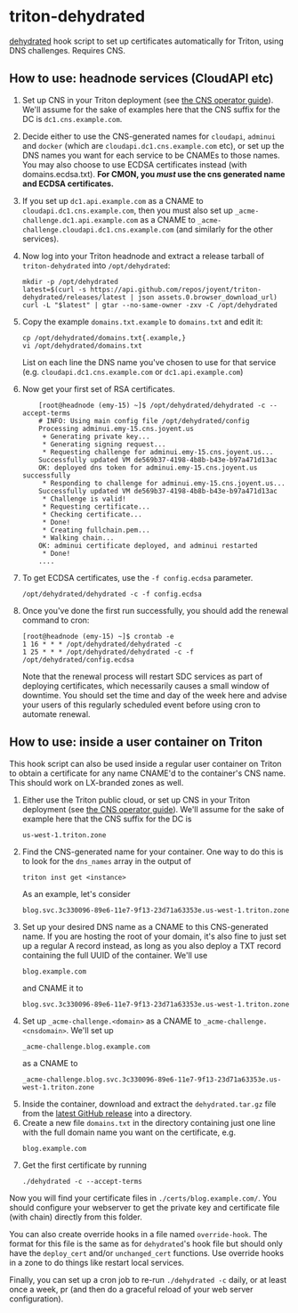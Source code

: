 # triton-dehydrated

[dehydrated](https://github.com/lukas2511/dehydrated) hook script to set up
certificates automatically for Triton, using DNS challenges. Requires CNS.

## How to use: headnode services (CloudAPI etc)

 1. Set up CNS in your Triton deployment (see
    [the CNS operator guide](https://github.com/joyent/triton-cns/blob/master/docs/operator-guide.md)).
    We'll assume for the sake of examples here that the CNS suffix for the
    DC is `dc1.cns.example.com`.
 2. Decide either to use the CNS-generated names for `cloudapi`, `adminui` and
    `docker` (which are `cloudapi.dc1.cns.example.com` etc), or set up the
    DNS names you want for each service to be CNAMEs to those names. You may
    also choose to use ECDSA certificates instead (with domains.ecdsa.txt).
    **For CMON, you *must* use the cns generated name and ECDSA certificates.**
 3. If you set up `dc1.api.example.com` as a CNAME to
    `cloudapi.dc1.cns.example.com`, then you must also set up
    `_acme-challenge.dc1.api.example.com` as a CNAME to
    `_acme-challenge.cloudapi.dc1.cns.example.com` (and similarly for
    the other services).
 4. Now log into your Triton headnode and extract a release tarball of
    `triton-dehydrated` into `/opt/dehydrated`:

    <!-- markdownlint-disable MD013 -->
    ```shell
    mkdir -p /opt/dehydrated
    latest=$(curl -s https://api.github.com/repos/joyent/triton-dehydrated/releases/latest | json assets.0.browser_download_url)
    curl -L "$latest" | gtar --no-same-owner -zxv -C /opt/dehydrated
    ```
    <!-- markdownlint-enable MD013 -->

 5. Copy the example `domains.txt.example` to `domains.txt` and edit it:

    ```shell
    cp /opt/dehydrated/domains.txt{.example,}
    vi /opt/dehydrated/domains.txt
    ```

    List on each line the DNS name you've chosen to use for that service (e.g.
    `cloudapi.dc1.cns.example.com` or `dc1.api.example.com`)
 6. Now get your first set of RSA certificates.

    ```shell
        [root@headnode (emy-15) ~]$ /opt/dehydrated/dehydrated -c --accept-terms
        # INFO: Using main config file /opt/dehydrated/config
        Processing adminui.emy-15.cns.joyent.us
         + Generating private key...
         * Generating signing request...
         * Requesting challenge for adminui.emy-15.cns.joyent.us...
        Successfully updated VM de569b37-4198-4b8b-b43e-b97a471d13ac
        OK: deployed dns token for adminui.emy-15.cns.joyent.us successfully
         * Responding to challenge for adminui.emy-15.cns.joyent.us...
        Successfully updated VM de569b37-4198-4b8b-b43e-b97a471d13ac
         * Challenge is valid!
         * Requesting certificate...
         * Checking certificate...
         * Done!
         * Creating fullchain.pem...
         * Walking chain...
        OK: adminui certificate deployed, and adminui restarted
         * Done!
        ....
    ```

 8. To get ECDSA certificates, use the `-f config.ecdsa` parameter.

    ```shell
    /opt/dehydrated/dehydrated -c -f config.ecdsa
    ```

 9. Once you've done the first run successfully, you should add the renewal
    command to cron:

    ```shell
    [root@headnode (emy-15) ~]$ crontab -e
    1 16 * * * /opt/dehydrated/dehydrated -c
    1 25 * * * /opt/dehydrated/dehydrated -c -f /opt/dehydrated/config.ecdsa
    ```

    Note that the renewal process will restart SDC services as part of
    deploying certificates, which necessarily causes a small window of
    downtime. You should set the time and day of the week here and advise
    your users of this regularly scheduled event before using cron to
    automate renewal.

## How to use: inside a user container on Triton

This hook script can also be used inside a regular user container on Triton to
obtain a certificate for any name CNAME'd to the container's CNS name. This
should work on LX-branded zones as well.

 1. Either use the Triton public cloud, or set up CNS in your Triton
    deployment (see
    [the CNS operator guide](https://github.com/joyent/triton-cns/blob/master/docs/operator-guide.md)).
    We'll assume for the sake of example here that the CNS suffix for the
    DC is
    ```
    us-west-1.triton.zone
    ```
 2. Find the CNS-generated name for your container. One way to do this is
    to look for the `dns_names` array in the output of
    ```shell
    triton inst get <instance>
    ```
    As an example, let's consider
    ```
    blog.svc.3c330096-89e6-11e7-9f13-23d71a63353e.us-west-1.triton.zone
    ```
 3. Set up your desired DNS name as a CNAME to this CNS-generated name. If you
    are hosting the root of your domain, it's also fine to just set up a
    regular A record instead, as long as you also deploy a TXT record
    containing the full UUID of the container. We'll use
    ```
    blog.example.com
    ```
    and CNAME it to
    ```
    blog.svc.3c330096-89e6-11e7-9f13-23d71a63353e.us-west-1.triton.zone
    ```
 4. Set up `_acme-challenge.<domain>` as a CNAME to
    `_acme-challenge.<cnsdomain>`. We'll set up
    ```
    _acme-challenge.blog.example.com
    ```
    as a CNAME to
    ```
    _acme-challenge.blog.svc.3c330096-89e6-11e7-9f13-23d71a63353e.us-west-1.triton.zone
    ```
 5. Inside the container, download and extract the `dehydrated.tar.gz` file
    from the [latest GitHub release](https://github.com/joyent/triton-dehydrated/releases/)
    into a directory.
 6. Create a new file `domains.txt` in the directory containing just one line
    with the full domain name you want on the certificate, e.g.
    ```
    blog.example.com
    ```
 7. Get the first certificate by running
    ```shell
    ./dehydrated -c --accept-terms
    ```

Now you will find your certificate files in `./certs/blog.example.com/`. You
should configure your webserver to get the private key and certificate file
(with chain) directly from this folder.

You can also create override hooks in a file named `override-hook`. The format
for this file is the same as for `dehydrated`'s hook file but should only have
the `deploy_cert` and/or `unchanged_cert` functions. Use override hooks in a
zone to do things like restart local services.

Finally, you can set up a cron job to re-run `./dehydrated -c` daily, or at
least once a week, pr (and then do a graceful reload of your web server
configuration).
